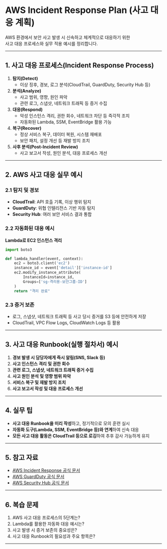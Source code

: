 # AWS Incident Response Plan (사고 대응 계획)

AWS 환경에서 보안 사고 발생 시 신속하고 체계적으로 대응하기 위한  
사고 대응 프로세스와 실무 적용 예시를 정리합니다.

---

## 1. 사고 대응 프로세스(Incident Response Process)

1. **탐지(Detect)**
   - 이상 징후, 경보, 로그 분석(CloudTrail, GuardDuty, Security Hub 등)
2. **분석(Analyze)**
   - 사고 범위, 영향, 원인 파악
   - 관련 로그, 스냅샷, 네트워크 트래픽 등 증거 수집
3. **대응(Respond)**
   - 악성 인스턴스 격리, 권한 회수, 네트워크 차단 등 즉각적 조치
   - 자동화된 Lambda, SSM, EventBridge 활용 가능
4. **복구(Recover)**
   - 정상 서비스 복구, 데이터 복원, 시스템 재배포
   - 보안 패치, 설정 개선 등 재발 방지 조치
5. **사후 분석(Post-Incident Review)**
   - 사고 보고서 작성, 원인 분석, 대응 프로세스 개선

---

## 2. AWS 사고 대응 실무 예시

### 2.1 탐지 및 경보

- **CloudTrail**: API 호출 기록, 이상 행위 탐지
- **GuardDuty**: 위협 인텔리전스 기반 자동 탐지
- **Security Hub**: 여러 보안 서비스 결과 통합

### 2.2 자동화된 대응 예시

**Lambda로 EC2 인스턴스 격리**
```python
import boto3

def lambda_handler(event, context):
    ec2 = boto3.client('ec2')
    instance_id = event['detail']['instance-id']
    ec2.modify_instance_attribute(
        InstanceId=instance_id,
        Groups=['sg-격리용-보안그룹-ID']
    )
    return "격리 완료"
```

### 2.3 증거 보존

- 로그, 스냅샷, 네트워크 트래픽 등 사고 당시 증거를 S3 등에 안전하게 저장
- CloudTrail, VPC Flow Logs, CloudWatch Logs 등 활용

---

## 3. 사고 대응 Runbook(실행 절차서) 예시

1. **경보 발생 시 담당자에게 즉시 알림(SNS, Slack 등)**
2. **사고 인스턴스 격리 및 권한 회수**
3. **관련 로그, 스냅샷, 네트워크 트래픽 증거 수집**
4. **사고 원인 분석 및 영향 범위 파악**
5. **서비스 복구 및 재발 방지 조치**
6. **사고 보고서 작성 및 대응 프로세스 개선**

---

## 4. 실무 팁

- **사고 대응 Runbook을 미리 작성**하고, 정기적으로 모의 훈련 실시
- **자동화 도구(Lambda, SSM, EventBridge 등)와 연계**하여 신속 대응
- **모든 사고 대응 활동은 CloudTrail 등으로 로깅**하여 추후 감사 가능하게 유지

---

## 5. 참고 자료

- [AWS Incident Response 공식 문서](https://docs.aws.amazon.com/ko_kr/whitepapers/latest/aws-security-incident-response-guide/welcome.html)
- [AWS GuardDuty 공식 문서](https://docs.aws.amazon.com/ko_kr/guardduty/latest/ug/what-is-guardduty.html)
- [AWS Security Hub 공식 문서](https://docs.aws.amazon.com/ko_kr/securityhub/latest/userguide/what-is-securityhub.html)

---

## 6. 복습 문제

1. AWS 사고 대응 프로세스의 5단계는?
2. Lambda를 활용한 자동화 대응 예시는?
3. 사고 발생 시 증거 보존의 중요성은?
4. 사고 대응 Runbook의 필요성과 주요 항목은?

---
